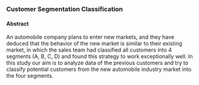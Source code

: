 ### Customer Segmentation Classification
#### Abstract
An automobile company plans to enter new markets, and they have deduced that the
behavior of the new market is similar to their existing market, in which the sales team had
classified all customers into 4 segments (A, B, C, D) and found this strategy to work
exceptionally well. In this study our aim is to analyze data of the previous customers and try to
classify potential customers from the new automobile industry market into the four segments.
